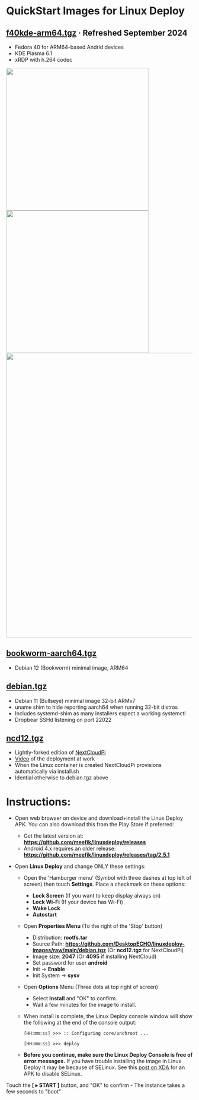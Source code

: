 # QuickStart Images for Linux Deploy

## [f40kde-arm64.tgz](https://github.com/DesktopECHO/linuxdeploy-images/releases/download/v1.0/f40kde-arm64.tgz) · Refreshed September 2024
- Fedora 40 for ARM64-based Andrid devices
- KDE Plasma 6.1
- xRDP with h.264 codec
<img src="https://github.com/user-attachments/assets/7177cd35-30b4-4fdc-b3a9-443c76530a23" width="384">
<img src="https://github.com/user-attachments/assets/94482c26-2609-4272-8af0-5139e329dbb2" width="384">
<img src="https://github.com/user-attachments/assets/8cad1bb9-8158-4e16-8016-2c7db75513a0" width="768">


## [bookworm-aarch64.tgz](https://github.com/DesktopECHO/linuxdeploy-images/raw/main/bookworm-aarch64.tgz)
- Debian 12 (Bookworm) minimal image, ARM64

## [debian.tgz](https://github.com/DesktopECHO/linuxdeploy-images/raw/main/debian.tgz)
- Debian 11 (Bullseye) minimal image 32-bit ARMv7
- uname shim to hide reporting aarch64 when running 32-bit distros  
- Includes systemd-shim as many installers expect a working systemctl
- Dropbear SSHd listening on port 22022

## [ncd12.tgz](https://github.com/DesktopECHO/linuxdeploy-images/raw/main/ncd12.tgz)
- Lightly-forked edition of [NextCloudPi](https://github.com/nextcloud/nextcloudpi/compare/master...DesktopECHO:master) 
- [Video](https://www.youtube.com/watch?v=RuHJ_S9DcG4) of the deployment at work
- When the Linux container is created NextCloudPi provisions automatically via install.sh
- Idential otherwise to debian.tgz above

# Instructions:

- Open web browser on device and download+install the Linux Deploy APK.  You can also download this from the Play Store if preferred:

  - Get the latest version at: **https://github.com/meefik/linuxdeploy/releases**
  - Android 4.x requires an older release: **https://github.com/meefik/linuxdeploy/releases/tag/2.5.1**

- Open **Linux Deploy** and change ONLY these settings:
     -  Open the 'Hamburger menu' (Symbol with three dashes at top left of screen) then touch **Settings**.  Place a checkmark on these options:
        -  **Lock Screen** (If you want to keep display always on)
        -  **Lock Wi-Fi** (If your device has Wi-Fi)
        -  **Wake Lock** 
        -  **Autostart**
     -  Open **Properties Menu** (To the right of the 'Stop' button)
        -  Distribution: **rootfs.tar**
        -  Source Path: **https://github.com/DesktopECHO/linuxdeploy-images/raw/main/debian.tgz** (Or **ncd12.tgz** for NextCloudPi)
        -  Image size: **2047** (Or **4095** if installing NextCloud)
        -  Set password for user **android**
        -  Init -> **Enable**
        -  Init System -> **sysv**
     -  Open **Options** Menu (Three dots at top right of screen)
        -  Select **Install** and "OK" to confirm. 
        -  Wait a few minutes for the image to install.
          
     -  When install is complete, the Linux Deploy console window will show the following at the end of the console output: 
              
        `````[HH:mm:ss] >>> :: Configuring core/unchroot ...`````
        
        `````[HH:mm:ss] >>> deploy`````
        
    -  **Before you continue, make sure the Linux Deploy Console is free of error messages.**  If you have trouble installing the image in Linux Deploy it may be because of SELinux.  See this [post on XDA](https://forum.xda-developers.com/t/app-tool-2-0-official-the-selinux-switch.3656502/) for an APK to disable SELinux.  
  
Touch the **[ ▸ START ]** button, and "OK" to confirm - The instance takes a few seconds to "boot" 
